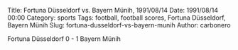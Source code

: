 Title: Fortuna Düsseldorf vs. Bayern Münih, 1991/08/14
Date: 1991/08/14 00:00
Category: sports
Tags: football, football scores, Fortuna Düsseldorf, Bayern Münih
Slug: fortuna-dusseldorf-vs-bayern-munih
Author: carbonero


Fortuna Düsseldorf 0 - 1 Bayern Münih
